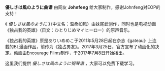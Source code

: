 

**優しさは風のように曲谱** 由网友 **Johnfeng** 给大家制作，感谢Johnfeng对EOP的支持！

《 _優しさは風のように_ 》（中文名：温柔如风）由妹尾武创作，同时也是电视动画《独占我的英雄》（日文：ひとりじめマイヒーロー）的原声音乐。

《独占我的英雄》原是ありいめめこ于2011年5月28日起在杂志《gateau》上连载的BL漫画作品，前传为《独占男友》。2017年3月25日，官方宣布了动画化的决定。动画由Encourage
Films制作，于2017年7月8日开始播出。

这里我们提供 _優しさは風のように钢琴谱_ ，大家可以免费下载学习。

